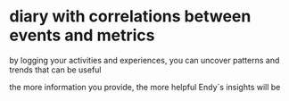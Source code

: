 # diary with correlations between events and metrics

by logging your activities and experiences, you can uncover patterns and trends that can be useful

the more information you provide, the more helpful Endy`s insights will be

